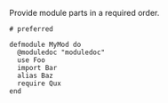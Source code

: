 Provide module parts in a required order.

    # preferred

    defmodule MyMod do
      @moduledoc "moduledoc"
      use Foo
      import Bar
      alias Baz
      require Qux
    end
